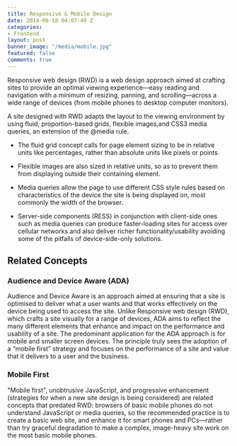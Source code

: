 ```yaml
---
title: Responsive & Mobile Design
date: 2014-06-18 04:07:49 Z
categories:
- Frontend
layout: post
banner_image: "/media/mobile.jpg"
featured: false
comments: true
---
```


Responsive web design (RWD) is a web design approach aimed at crafting sites to provide an optimal viewing experience—easy reading and navigation with a minimum of resizing, panning, and scrolling—across a wide range of devices (from mobile phones to desktop computer monitors).

<!--more-->

A site designed with RWD adapts the layout to the viewing environment by using fluid, proportion-based grids, flexible images,and CSS3 media queries, an extension of the @media rule.

* The fluid grid concept calls for page element sizing to be in relative units like percentages, rather than absolute units like pixels or points.

* Flexible images are also sized in relative units, so as to prevent them from displaying outside their containing element.

* Media queries allow the page to use different CSS style rules based on characteristics of the device the site is being displayed on, most commonly the width of the browser.

* Server-side components (RESS) in conjunction with client-side ones such as media queries can produce faster-loading sites for access over cellular networks and also deliver richer functionality/usability avoiding some of the pitfalls of device-side-only solutions.

## Related Concepts

### Audience and Device Aware (ADA)

Audience and Device Aware is an approach aimed at ensuring that a site is optimised to deliver what a user wants and that works effectively on the device being used to access the site. Unlike Responsive web design (RWD), which crafts a site visually for a range of devices, ADA aims to reflect the many different elements that enhance and impact on the performance and usability of a site. The predominant application for the ADA approach is for mobile and smaller screen devices. The principle truly sees the adoption of a “mobile first” strategy and focuses on the performance of a site and value that it delivers to a user and the business.

### Mobile First

"Mobile first", unobtrusive JavaScript, and progressive enhancement (strategies for when a new site design is being considered) are related concepts that predated RWD: browsers of basic mobile phones do not understand JavaScript or media queries, so the recommended practice is to create a basic web site, and enhance it for smart phones and PCs—rather than try graceful degradation to make a complex, image-heavy site work on the most basic mobile phones.
